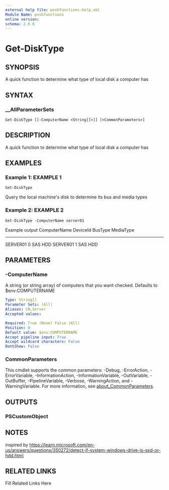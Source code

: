 ```yaml
---
external help file: poshfunctions-help.xml
Module Name: poshfunctions
online version: 
schema: 2.0.0
---
```


# Get-DiskType

## SYNOPSIS

A quick function to determine what type of local disk a computer has

## SYNTAX

### __AllParameterSets

```
Get-DiskType [[-ComputerName <String[]>]] [<CommonParameters>]
```

## DESCRIPTION

A quick function to determine what type of local disk a computer has


## EXAMPLES

### Example 1: EXAMPLE 1

```
Get-DiskType
```

Query the local machine's disk to determine its bus and media types





### Example 2: EXAMPLE 2

```
Get-DiskType -ComputerName server01
```

Example output
ComputerName DeviceId BusType MediaType
------------ -------- ------- ---------
SERVER01     0        SAS     HDD
SERVER01     1        SAS     HDD






## PARAMETERS

### -ComputerName

A string (or string array) of computers that you want checked.
Defaults to $env:COMPUTERNAME

```yaml
Type: String[]
Parameter Sets: (All)
Aliases: CN,Server
Accepted values: 

Required: True (None) False (All)
Position: 0
Default value: $env:COMPUTERNAME
Accept pipeline input: True
Accept wildcard characters: False
DontShow: False
```


### CommonParameters

This cmdlet supports the common parameters: -Debug, -ErrorAction, -ErrorVariable, -InformationAction, -InformationVariable, -OutVariable, -OutBuffer, -PipelineVariable, -Verbose, -WarningAction, and -WarningVariable. For more information, see [about_CommonParameters](http://go.microsoft.com/fwlink/?LinkID=113216).

## OUTPUTS

### PSCustomObject



## NOTES

inspired by https://learn.microsoft.com/en-us/answers/questions/350272/detect-if-system-windows-drive-is-ssd-or-hdd.html


## RELATED LINKS

Fill Related Links Here

